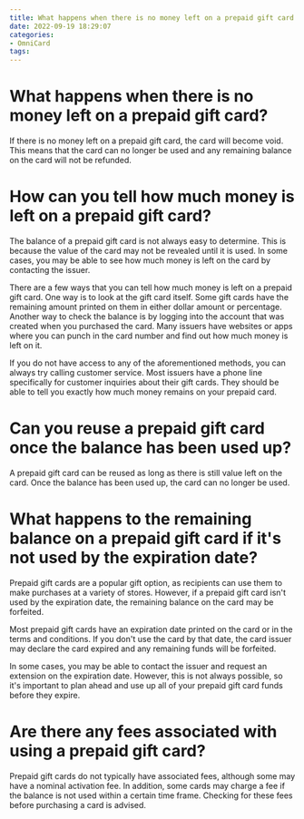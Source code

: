 ```yaml
---
title: What happens when there is no money left on a prepaid gift card
date: 2022-09-19 18:29:07
categories:
- OmniCard
tags:
---
```



#  What happens when there is no money left on a prepaid gift card?

If there is no money left on a prepaid gift card, the card will become void. This means that the card can no longer be used and any remaining balance on the card will not be refunded.

#  How can you tell how much money is left on a prepaid gift card?

The balance of a prepaid gift card is not always easy to determine. This is because the value of the card may not be revealed until it is used. In some cases, you may be able to see how much money is left on the card by contacting the issuer.

There are a few ways that you can tell how much money is left on a prepaid gift card. One way is to look at the gift card itself. Some gift cards have the remaining amount printed on them in either dollar amount or percentage. Another way to check the balance is by logging into the account that was created when you purchased the card. Many issuers have websites or apps where you can punch in the card number and find out how much money is left on it.

If you do not have access to any of the aforementioned methods, you can always try calling customer service. Most issuers have a phone line specifically for customer inquiries about their gift cards. They should be able to tell you exactly how much money remains on your prepaid card.

#  Can you reuse a prepaid gift card once the balance has been used up?

A prepaid gift card can be reused as long as there is still value left on the card. Once the balance has been used up, the card can no longer be used.

#  What happens to the remaining balance on a prepaid gift card if it's not used by the expiration date?

Prepaid gift cards are a popular gift option, as recipients can use them to make purchases at a variety of stores. However, if a prepaid gift card isn't used by the expiration date, the remaining balance on the card may be forfeited.

Most prepaid gift cards have an expiration date printed on the card or in the terms and conditions. If you don't use the card by that date, the card issuer may declare the card expired and any remaining funds will be forfeited.

In some cases, you may be able to contact the issuer and request an extension on the expiration date. However, this is not always possible, so it's important to plan ahead and use up all of your prepaid gift card funds before they expire.

#  Are there any fees associated with using a prepaid gift card?

Prepaid gift cards do not typically have associated fees, although some may have a nominal activation fee. In addition, some cards may charge a fee if the balance is not used within a certain time frame. Checking for these fees before purchasing a card is advised.